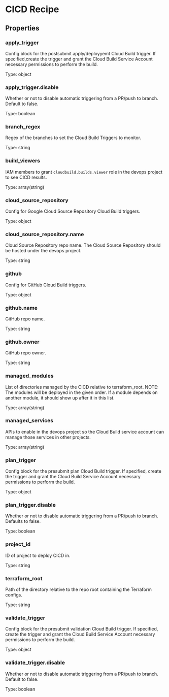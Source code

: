 # CICD Recipe

<!-- These files are auto generated -->

## Properties

### apply_trigger

Config block for the postsubmit apply/deployyemt Cloud Build trigger.
If specified,create the trigger and grant the Cloud Build Service Account
necessary permissions to perform the build.

Type: object

### apply_trigger.disable

Whether or not to disable automatic triggering from a PR/push to branch. Default
to false.

Type: boolean

### branch_regex

Regex of the branches to set the Cloud Build Triggers to monitor.

Type: string

### build_viewers

IAM members to grant `cloudbuild.builds.viewer` role in the devops project
to see CICD results.

Type: array(string)

### cloud_source_repository

Config for Google Cloud Source Repository Cloud Build triggers.

Type: object

### cloud_source_repository.name

Cloud Source Repository repo name.
The Cloud Source Repository should be hosted under the devops project.

Type: string

### github

Config for GitHub Cloud Build triggers.

Type: object

### github.name

GitHub repo name.

Type: string

### github.owner

GitHub repo owner.

Type: string

### managed_modules

List of directories managed by the CICD relative to terraform_root.
NOTE: The modules will be deployed in the given order. If a module
depends on another module, it should show up after it in this list.

Type: array(string)

### managed_services

APIs to enable in the devops project so the Cloud Build service account
can manage those services in other projects.

Type: array(string)

### plan_trigger

Config block for the presubmit plan Cloud Build trigger.
If specified, create the trigger and grant the Cloud Build Service Account
necessary permissions to perform the build.

Type: object

### plan_trigger.disable

Whether or not to disable automatic triggering from a PR/push to branch.
Defaults to false.

Type: boolean

### project_id

ID of project to deploy CICD in.

Type: string

### terraform_root

Path of the directory relative to the repo root containing the Terraform configs.

Type: string

### validate_trigger

Config block for the presubmit validation Cloud Build trigger. If specified, create
the trigger and grant the Cloud Build Service Account necessary permissions to perform
the build.

Type: object

### validate_trigger.disable

Whether or not to disable automatic triggering from a PR/push to branch. Default
to false.

Type: boolean
